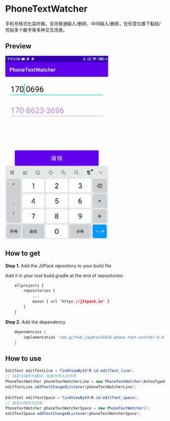 # PhoneTextWatcher
手机号格式化监听器，支持普通输入/删除，中间输入/删除，在任意位置下黏贴/剪贴多个数字等多种交互场景。



## Preview

![video_phone_text_watcher](https://github.com/jaydroid1024/PhoneTextWatcher/blob/master/res/video_phone_text_watcher.gif?raw=true)





## How to get

**Step 1.** Add the JitPack repository to your build file

Add it in your root build.gradle at the end of repositories:

```css
	allprojects {
		repositories {
			...
			maven { url 'https://jitpack.io' }
		}
	}
```

**Step 2.** Add the dependency

```groovy
	dependencies {
	    implementation 'com.github.jaydroid1024:phone-text-watcher:0.0.1'
	}
```



## How to use

```java
EditText editTextLine = findViewById(R.id.editText_line);
// 指定分隔符为横线，或者你传入的字符
PhoneTextWatcher phoneTextWatcherLine = new PhoneTextWatcher(AsYouTypeFormatter.SEPARATOR_LINE);
editTextLine.addTextChangedListener(phoneTextWatcherLine);

EditText editTextSpace = findViewById(R.id.editText_space);
// 缺省分隔符为空格
PhoneTextWatcher phoneTextWatcherSpace = new PhoneTextWatcher();
editTextSpace.addTextChangedListener(phoneTextWatcherSpace);
```



